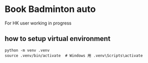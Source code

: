 # Book Badminton auto
For HK user
working in progress



## how to setup virtual environment

```
python -m venv .venv
source .venv/bin/activate  # Windows 用 .venv\Scripts\activate
```